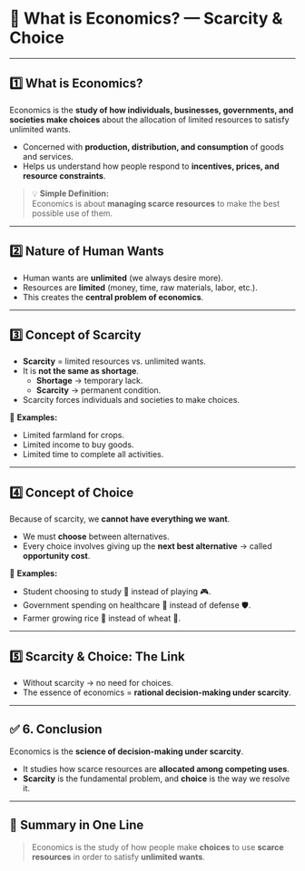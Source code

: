 # 📘 What is Economics? — Scarcity & Choice

---

## 1️⃣ What is Economics?  
Economics is the **study of how individuals, businesses, governments, and societies make choices** about the allocation of limited resources to satisfy unlimited wants.  

- Concerned with **production, distribution, and consumption** of goods and services.  
- Helps us understand how people respond to **incentives, prices, and resource constraints**.  

> 💡 **Simple Definition:**  
> Economics is about **managing scarce resources** to make the best possible use of them.  

---

## 2️⃣ Nature of Human Wants  
- Human wants are **unlimited** (we always desire more).  
- Resources are **limited** (money, time, raw materials, labor, etc.).  
- This creates the **central problem of economics**.

---

## 3️⃣ Concept of Scarcity  
- **Scarcity** = limited resources vs. unlimited wants.  
- It is **not the same as shortage**.  
  - **Shortage** → temporary lack.  
  - **Scarcity** → permanent condition.  
- Scarcity forces individuals and societies to make choices.  

🔹 **Examples:**  
- Limited farmland for crops.  
- Limited income to buy goods.  
- Limited time to complete all activities.

---

## 4️⃣ Concept of Choice  
Because of scarcity, we **cannot have everything we want**.  
- We must **choose** between alternatives.  
- Every choice involves giving up the **next best alternative** → called **opportunity cost**.  

🔹 **Examples:**  
- Student choosing to study 📖 instead of playing 🎮.  
- Government spending on healthcare 🏥 instead of defense 🛡️.  
- Farmer growing rice 🌾 instead of wheat 🌿.  

---

## 5️⃣ Scarcity & Choice: The Link  

- Without scarcity → no need for choices.  
- The essence of economics = **rational decision-making under scarcity**.  

---

## ✅ 6. Conclusion  
Economics is the **science of decision-making under scarcity**.  
- It studies how scarce resources are **allocated among competing uses**.  
- **Scarcity** is the fundamental problem, and **choice** is the way we resolve it.  

---

## 📝 Summary in One Line  
> Economics is the study of how people make **choices** to use **scarce resources** in order to satisfy **unlimited wants**.  

